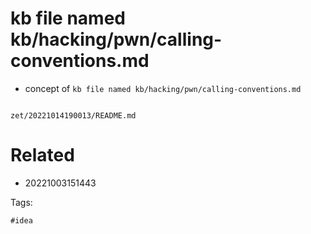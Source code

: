 # kb file named kb/hacking/pwn/calling-conventions.md

- concept of `kb file named kb/hacking/pwn/calling-conventions.md`

```
```

` zet/20221014190013/README.md `

# Related

- 20221003151443

Tags:

    #idea
